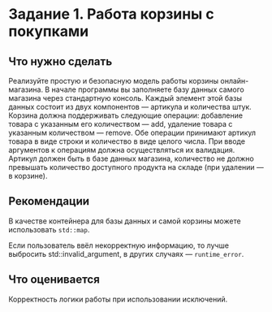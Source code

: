 # Задание 1. Работа корзины с покупками

## Что нужно сделать

Реализуйте простую и безопасную модель работы корзины онлайн-магазина.
В начале программы вы заполняете базу данных самого магазина через стандартную консоль.
Каждый элемент этой базы данных состоит из двух компонентов — артикула и количества штук.
Корзина должна поддерживать следующие операции: добавление товара с указанным его количеством — add,
удаление товара с указанным количеством — remove. Обе операции принимают артикул товара в виде строки и
количество в виде целого числа.
При вводе аргументов к операциям должна осуществляться их валидация. 
Артикул должен быть в базе данных магазина, количество не должно превышать количество доступного продукта на складе 
(при удалении — в корзине).

## Рекомендации

В качестве контейнера для базы данных и самой корзины можете использовать ```std::map```.

Если пользователь ввёл некорректную информацию, то лучше выбросить std::invalid_argument,
в других случаях — ```runtime_error```.



## Что оценивается

Корректность логики работы при использовании исключений.